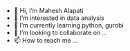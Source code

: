 - 👋 Hi, I’m Mahesh Alapati
- 👀 I’m interested in data analysis
- 🌱 I’m currently learning python, gurobi
- 💞️ I’m looking to collaborate on ...
- 📫 How to reach me ...

<!---
maheshalalapati2/maheshalalapati2 is a ✨ special ✨ repository because its `README.md` (this file) appears on your GitHub profile.
You can click the Preview link to take a look at your changes.
--->
